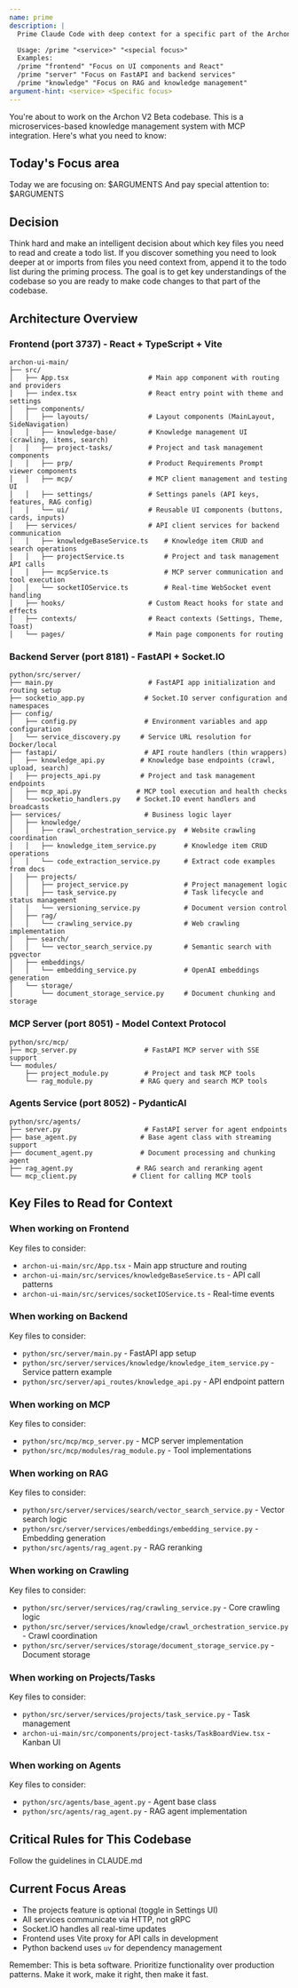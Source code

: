 ```yaml
---
name: prime
description: |
  Prime Claude Code with deep context for a specific part of the Archon codebase.

  Usage: /prime "<service>" "<special focus>"
  Examples:
  /prime "frontend" "Focus on UI components and React"
  /prime "server" "Focus on FastAPI and backend services"
  /prime "knowledge" "Focus on RAG and knowledge management"
argument-hint: <service> <Specific focus>
---
```


You're about to work on the Archon V2 Beta codebase. This is a microservices-based knowledge management system with MCP integration. Here's what you need to know:

## Today's Focus area

Today we are focusing on: $ARGUMENTS
And pay special attention to: $ARGUMENTS

## Decision

Think hard and make an intelligent decision about which key files you need to read and create a todo list.
If you discover something you need to look deeper at or imports from files you need context from, append it to the todo list during the priming process. The goal is to get key understandings of the codebase so you are ready to make code changes to that part of the codebase.

## Architecture Overview

### Frontend (port 3737) - React + TypeScript + Vite

```
archon-ui-main/
├── src/
│   ├── App.tsx                    # Main app component with routing and providers
│   ├── index.tsx                  # React entry point with theme and settings
│   ├── components/
│   │   ├── layouts/               # Layout components (MainLayout, SideNavigation)
│   │   ├── knowledge-base/        # Knowledge management UI (crawling, items, search)
│   │   ├── project-tasks/         # Project and task management components
│   │   ├── prp/                   # Product Requirements Prompt viewer components
│   │   ├── mcp/                   # MCP client management and testing UI
│   │   ├── settings/              # Settings panels (API keys, features, RAG config)
│   │   └── ui/                    # Reusable UI components (buttons, cards, inputs)
│   ├── services/                  # API client services for backend communication
│   │   ├── knowledgeBaseService.ts    # Knowledge item CRUD and search operations
│   │   ├── projectService.ts          # Project and task management API calls
│   │   ├── mcpService.ts              # MCP server communication and tool execution
│   │   └── socketIOService.ts         # Real-time WebSocket event handling
│   ├── hooks/                     # Custom React hooks for state and effects
│   ├── contexts/                  # React contexts (Settings, Theme, Toast)
│   └── pages/                     # Main page components for routing
```

### Backend Server (port 8181) - FastAPI + Socket.IO

```
python/src/server/
├── main.py                        # FastAPI app initialization and routing setup
├── socketio_app.py               # Socket.IO server configuration and namespaces
├── config/
│   ├── config.py                 # Environment variables and app configuration
│   └── service_discovery.py     # Service URL resolution for Docker/local
├── fastapi/                      # API route handlers (thin wrappers)
│   ├── knowledge_api.py         # Knowledge base endpoints (crawl, upload, search)
│   ├── projects_api.py          # Project and task management endpoints
│   ├── mcp_api.py              # MCP tool execution and health checks
│   └── socketio_handlers.py    # Socket.IO event handlers and broadcasts
├── services/                     # Business logic layer
│   ├── knowledge/
│   │   ├── crawl_orchestration_service.py  # Website crawling coordination
│   │   ├── knowledge_item_service.py       # Knowledge item CRUD operations
│   │   └── code_extraction_service.py      # Extract code examples from docs
│   ├── projects/
│   │   ├── project_service.py              # Project management logic
│   │   ├── task_service.py                 # Task lifecycle and status management
│   │   └── versioning_service.py           # Document version control
│   ├── rag/
│   │   └── crawling_service.py             # Web crawling implementation
│   ├── search/
│   │   └── vector_search_service.py        # Semantic search with pgvector
│   ├── embeddings/
│   │   └── embedding_service.py            # OpenAI embeddings generation
│   └── storage/
│       └── document_storage_service.py     # Document chunking and storage
```

### MCP Server (port 8051) - Model Context Protocol

```
python/src/mcp/
├── mcp_server.py                 # FastAPI MCP server with SSE support
└── modules/
    ├── project_module.py         # Project and task MCP tools
    └── rag_module.py            # RAG query and search MCP tools
```

### Agents Service (port 8052) - PydanticAI

```
python/src/agents/
├── server.py                     # FastAPI server for agent endpoints
├── base_agent.py                # Base agent class with streaming support
├── document_agent.py            # Document processing and chunking agent
├── rag_agent.py                # RAG search and reranking agent
└── mcp_client.py              # Client for calling MCP tools
```

## Key Files to Read for Context

### When working on Frontend

Key files to consider:

- `archon-ui-main/src/App.tsx` - Main app structure and routing
- `archon-ui-main/src/services/knowledgeBaseService.ts` - API call patterns
- `archon-ui-main/src/services/socketIOService.ts` - Real-time events

### When working on Backend

Key files to consider:

- `python/src/server/main.py` - FastAPI app setup
- `python/src/server/services/knowledge/knowledge_item_service.py` - Service pattern example
- `python/src/server/api_routes/knowledge_api.py` - API endpoint pattern

### When working on MCP

Key files to consider:

- `python/src/mcp/mcp_server.py` - MCP server implementation
- `python/src/mcp/modules/rag_module.py` - Tool implementations

### When working on RAG

Key files to consider:

- `python/src/server/services/search/vector_search_service.py` - Vector search logic
- `python/src/server/services/embeddings/embedding_service.py` - Embedding generation
- `python/src/agents/rag_agent.py` - RAG reranking

### When working on Crawling

Key files to consider:

- `python/src/server/services/rag/crawling_service.py` - Core crawling logic
- `python/src/server/services/knowledge/crawl_orchestration_service.py` - Crawl coordination
- `python/src/server/services/storage/document_storage_service.py` - Document storage

### When working on Projects/Tasks

Key files to consider:

- `python/src/server/services/projects/task_service.py` - Task management
- `archon-ui-main/src/components/project-tasks/TaskBoardView.tsx` - Kanban UI

### When working on Agents

Key files to consider:

- `python/src/agents/base_agent.py` - Agent base class
- `python/src/agents/rag_agent.py` - RAG agent implementation

## Critical Rules for This Codebase

Follow the guidelines in CLAUDE.md

## Current Focus Areas

- The projects feature is optional (toggle in Settings UI)
- All services communicate via HTTP, not gRPC
- Socket.IO handles all real-time updates
- Frontend uses Vite proxy for API calls in development
- Python backend uses `uv` for dependency management

Remember: This is beta software. Prioritize functionality over production patterns. Make it work, make it right, then make it fast.
